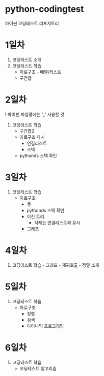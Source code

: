 # python-codingtest
파이썬 코딩테스트 리포지토리

# 1일차
1. 코딩테스트 소개
2. 코딩테스트 학습
    - 자료구조 - 배열/리스트
    - 구간합

# 2일차
! 파이썬 파일명에는 '_' 사용할 것
1. 코딩테스트 학습
    - 구간합2
    - 자료구조 다시
        - 연결리스트
        - 스택
    - pythonds 스택 확인

# 3일차
1. 코딩테스트 학습
    - 자료구조
        - 큐
        - pythonds 스택 확인
        - 이진 트리
            - 삭제는 연결리스트와 유사
        - 그래프
# 4일차
1. 코딩테스트 학습
        - 그래프
        - 재귀호출
        - 정렬 소개

# 5일차
1. 코딩테스트 학습
    - 자료구조
        - 정렬
        - 검색
        - 다이나믹 프로그래밍

# 6일차
1. 코딩테스트 학습
    - 코딩테스트 알고리즘

    